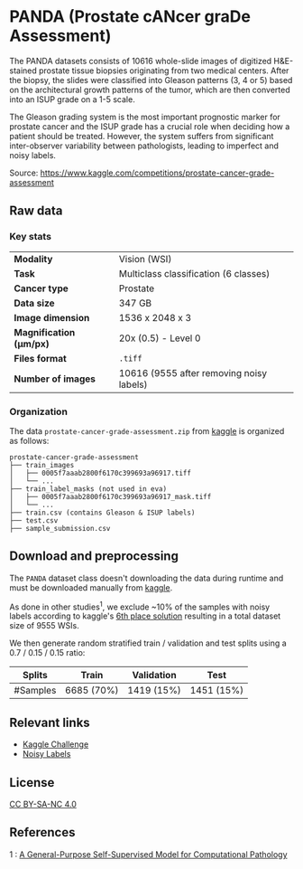 # PANDA (Prostate cANcer graDe Assessment)

The PANDA datasets consists of 10616 whole-slide images of digitized H&E-stained prostate tissue biopsies originating from two medical centers. After the biopsy, the slides were classified into Gleason patterns (3, 4 or 5) based on the architectural growth patterns of the tumor, which are then converted into an ISUP grade on a 1-5 scale.

The Gleason grading system is the most important prognostic marker for prostate cancer and the ISUP grade has a crucial role when deciding how a patient should be treated. However, the system suffers from significant inter-observer variability between pathologists, leading to imperfect and noisy labels.

Source: https://www.kaggle.com/competitions/prostate-cancer-grade-assessment


## Raw data

### Key stats

|                           |                                                          |
|---------------------------|----------------------------------------------------------|
| **Modality**              | Vision (WSI)                                             |
| **Task**                  | Multiclass classification (6 classes)                    |
| **Cancer type**           | Prostate                                                 |
| **Data size**             | 347 GB                                                   |
| **Image dimension**       | 1536 x 2048 x 3                                          |
| **Magnification (μm/px)** | 20x (0.5) - Level 0                                      |
| **Files format**          | `.tiff`                                                  |
| **Number of images**      | 10616 (9555 after removing noisy labels)                 |


### Organization

The data `prostate-cancer-grade-assessment.zip` from [kaggle](https://www.kaggle.com/competitions/prostate-cancer-grade-assessment/data) is organized as follows:

```
prostate-cancer-grade-assessment
├── train_images
│   ├── 0005f7aaab2800f6170c399693a96917.tiff
│   └── ...
├── train_label_masks (not used in eva)
│   ├── 0005f7aaab2800f6170c399693a96917_mask.tiff
│   └── ...
├── train.csv (contains Gleason & ISUP labels)
├── test.csv
├── sample_submission.csv
```

## Download and preprocessing

The `PANDA` dataset class doesn't downloading the data during runtime and must be downloaded manually from [kaggle](https://www.kaggle.com/competitions/prostate-cancer-grade-assessment/data).

As done in other studies<sup>1</sup>, we exclude ~10% of the samples with noisy labels according to kaggle's [6th place solution](https://www.kaggle.com/competitions/prostate-cancer-grade-assessment/discussion/169230)  resulting in a total dataset size of 9555 WSIs.

We then generate random stratified train / validation and test splits using a 0.7 / 0.15 / 0.15 ratio:


| Splits   | Train       | Validation  | Test       |  
|----------|-------------|-------------|------------|
| #Samples | 6685 (70%)  | 1419 (15%)  | 1451 (15%) |


## Relevant links

* [Kaggle Challenge](https://www.kaggle.com/competitions/prostate-cancer-grade-assessment)
* [Noisy Labels](https://github.com/analokmaus/kaggle-panda-challenge-public)


## License

[CC BY-SA-NC 4.0](https://creativecommons.org/licenses/by-nc-sa/4.0/deed.en)

## References
1 : [A General-Purpose Self-Supervised Model for Computational Pathology](https://arxiv.org/abs/2308.15474)